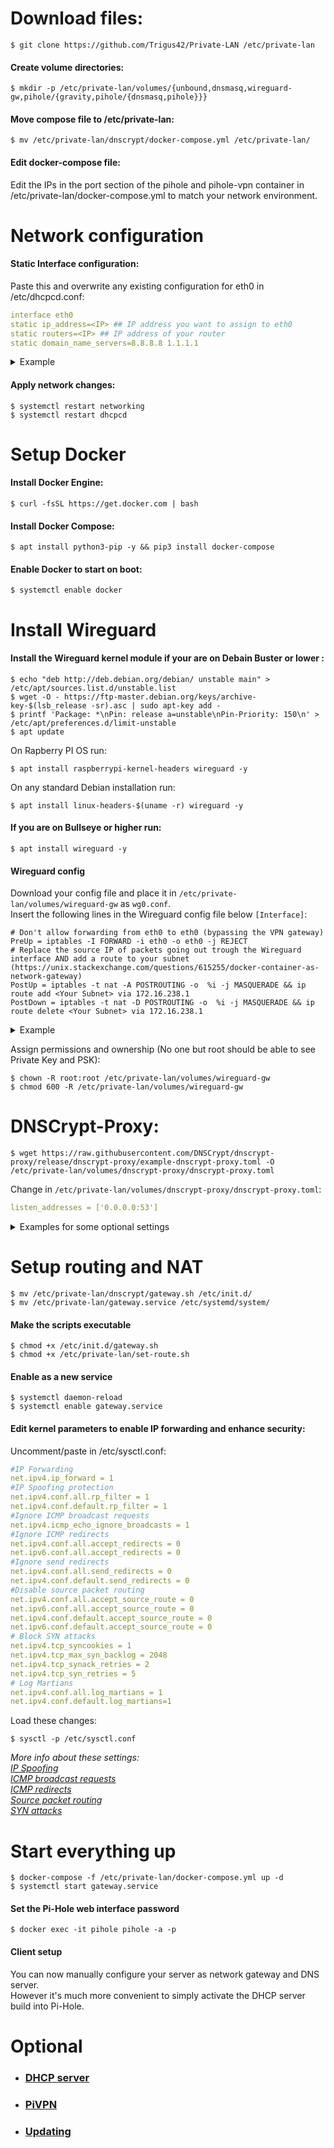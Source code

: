 # Download files:

    $ git clone https://github.com/Trigus42/Private-LAN /etc/private-lan

#### Create volume directories:

    $ mkdir -p /etc/private-lan/volumes/{unbound,dnsmasq,wireguard-gw,pihole/{gravity,pihole/{dnsmasq,pihole}}}

#### Move compose file to /etc/private-lan:

    $ mv /etc/private-lan/dnscrypt/docker-compose.yml /etc/private-lan/

#### Edit docker-compose file:

Edit the IPs in the port section of the pihole and pihole-vpn container in /etc/private-lan/docker-compose.yml to match your network environment.

# Network configuration

#### Static Interface configuration:
Paste this and overwrite any existing configuration for eth0 in /etc/dhcpcd.conf: 

```yaml
interface eth0
static ip_address=<IP> ## IP address you want to assign to eth0
static routers=<IP> ## IP address of your router
static domain_name_servers=8.8.8.8 1.1.1.1
``` 

<details>
<summary>Example</summary>

```yaml
interface eth0
static ip_address=192.168.178.2
static routers=192.168.178.1
static domain_name_servers=8.8.8.8 1.1.1.1
``` 
</details>

#### Apply network changes:

    $ systemctl restart networking
    $ systemctl restart dhcpcd

# Setup Docker

#### Install Docker Engine:

    $ curl -fsSL https://get.docker.com | bash

#### Install Docker Compose:

    $ apt install python3-pip -y && pip3 install docker-compose

#### Enable Docker to start on boot:

    $ systemctl enable docker

# Install Wireguard
#### Install the Wireguard kernel module if your are on Debain Buster or lower :

```
$ echo "deb http://deb.debian.org/debian/ unstable main" > /etc/apt/sources.list.d/unstable.list
$ wget -O - https://ftp-master.debian.org/keys/archive-key-$(lsb_release -sr).asc | sudo apt-key add -
$ printf 'Package: *\nPin: release a=unstable\nPin-Priority: 150\n' > /etc/apt/preferences.d/limit-unstable
$ apt update
```
On Rapberry PI OS run:

    $ apt install raspberrypi-kernel-headers wireguard -y

On any standard Debian installation run:

    $ apt install linux-headers-$(uname -r) wireguard -y

#### If you are on Bullseye or higher run:

    $ apt install wireguard -y

#### Wireguard config

Download your config file and place it in ```/etc/private-lan/volumes/wireguard-gw``` as ```wg0.conf```.  
Insert the following lines in the Wireguard config file below `[Interface]`:
```
# Don't allow forwarding from eth0 to eth0 (bypassing the VPN gateway)
PreUp = iptables -I FORWARD -i eth0 -o eth0 -j REJECT
# Replace the source IP of packets going out trough the Wireguard interface AND add a route to your subnet (https://unix.stackexchange.com/questions/615255/docker-container-as-network-gateway)
PostUp = iptables -t nat -A POSTROUTING -o  %i -j MASQUERADE && ip route add <Your Subnet> via 172.16.238.1
PostDown = iptables -t nat -D POSTROUTING -o  %i -j MASQUERADE && ip route delete <Your Subnet> via 172.16.238.1
```

<details>
<summary>Example</summary>

```
[Interface]
PrivateKey = ...
Address = 100.64.67.64/32
DNS = 10.255.255.3

PreUp = iptables -I FORWARD -i eth0 -o eth0 -j REJECT
PostUp = iptables -t nat -A POSTROUTING -o  %i -j MASQUERADE && ip route add 192.168.178.0/24 via 172.16.238.1
PostDown = iptables -t nat -D POSTROUTING -o  %i -j MASQUERADE && ip route delete 192.168.178.0/24 via 172.16.238.1

[Peer]
PublicKey = ...
AllowedIPs = 0.0.0.0/0
Endpoint = lon-229-wg.whiskergalaxy.com:443
PresharedKey = ...
```
</details>

Assign permissions and ownership (No one but root should be able to see Private Key and PSK):

    $ chown -R root:root /etc/private-lan/volumes/wireguard-gw
    $ chmod 600 -R /etc/private-lan/volumes/wireguard-gw

# DNSCrypt-Proxy:

    $ wget https://raw.githubusercontent.com/DNSCrypt/dnscrypt-proxy/release/dnscrypt-proxy/example-dnscrypt-proxy.toml -O /etc/private-lan/volumes/dnscrypt-proxy/dnscrypt-proxy.toml

Change in ``/etc/private-lan/volumes/dnscrypt-proxy/dnscrypt-proxy.toml``:
```yaml
listen_addresses = ['0.0.0.0:53'] 
```
<details>
<summary>Examples for some optional settings</summary>

```xml
server_names = [’ <SERVER NAME1>’, ’ <SERVER NAME2>’] ## If you want to use specific servers
ipv6_servers = false ## “true” if your VPN service supports IPv6
require_dnssec = true # I would recommend it for security reasons
require_nolog = true ## I would recommend it for privacy reasons

## Insert below “[sources]”:
[sources.’<LIST NAME>’]
urls = [’<List URL>’, ‘<BACKUP URL>’]
minisign_key = ‘<MINISIGN_KEY>’
cache_file = ‘<CACHE FILE (CUSTOM)>’

## No really needed because the request are already sent over the VPN
## Insert below “[anonymized_dns]”:
routes = [
{ server_name=’ <SERVER NAME1>’, via=[’ <RELAY NAME>’,<…>] },
{ server_name=’<SERVER NAME2>’, via=[’ <RELAY NAME>’,<…>] }
]
```
[Server/Relay lists ("Sources")](https://github.com/DNSCrypt/dnscrypt-resolvers/tree/master/v3)  
[More info about the servers](https://github.com/dyne/dnscrypt-proxy/blob/master/dnscrypt-resolvers.csv)
</details>

# Setup routing and NAT

```
$ mv /etc/private-lan/dnscrypt/gateway.sh /etc/init.d/
$ mv /etc/private-lan/gateway.service /etc/systemd/system/
```

#### Make the scripts executable
```
$ chmod +x /etc/init.d/gateway.sh
$ chmod +x /etc/private-lan/set-route.sh
```

#### Enable as a new service
```
$ systemctl daemon-reload
$ systemctl enable gateway.service
```

#### Edit kernel parameters to enable IP forwarding and enhance security:
Uncomment/paste in /etc/sysctl.conf:  
```yaml
#IP Forwarding
net.ipv4.ip_forward = 1
#IP Spoofing protection
net.ipv4.conf.all.rp_filter = 1
net.ipv4.conf.default.rp_filter = 1
#Ignore ICMP broadcast requests
net.ipv4.icmp_echo_ignore_broadcasts = 1
#Ignore ICMP redirects
net.ipv4.conf.all.accept_redirects = 0
net.ipv6.conf.all.accept_redirects = 0
#Ignore send redirects
net.ipv4.conf.all.send_redirects = 0
net.ipv4.conf.default.send_redirects = 0
#Disable source packet routing
net.ipv4.conf.all.accept_source_route = 0
net.ipv6.conf.all.accept_source_route = 0
net.ipv4.conf.default.accept_source_route = 0
net.ipv6.conf.default.accept_source_route = 0
# Block SYN attacks
net.ipv4.tcp_syncookies = 1
net.ipv4.tcp_max_syn_backlog = 2048
net.ipv4.tcp_synack_retries = 2
net.ipv4.tcp_syn_retries = 5
# Log Martians
net.ipv4.conf.all.log_martians = 1
net.ipv4.conf.default.log_martians=1
```
Load these changes:  

    $ sysctl -p /etc/sysctl.conf 

*More info about these settings:  
[IP Spoofing](http://tldp.org/HOWTO/Adv-Routing-HOWTO/lartc.kernel.rpf.html)  
[ICMP broadcast requests](https://www.cloudflare.com/learning/ddos/smurf-ddos-attack/)  
[ICMP redirects](https://askubuntu.com/questions/118273/what-are-icmp-redirects-and-should-they-be-blocked)  
[Source packet routing](https://www.ccexpert.us/basic-security-services/disable-ip-source-routing.html)  
[SYN attacks](https://www.symantec.com/connect/articles/hardening-tcpip-stack-syn-attacks)*

# Start everything up

    $ docker-compose -f /etc/private-lan/docker-compose.yml up -d
    $ systemctl start gateway.service

#### Set the Pi-Hole web interface password

    $ docker exec -it pihole pihole -a -p

#### Client setup

You can now manually configure your server as network gateway and DNS server.  
However it's much more convenient to simply activate the DHCP server build into Pi-Hole.

# Optional

- ### [DHCP server](./DHCP.md)
- ### [PiVPN](/guide/PiVPN.md)
- ### [Updating](/guide/update.md)
